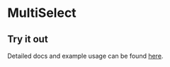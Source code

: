 # MultiSelect

## Try it out

Detailed docs and example usage can be found [here](https://aui-cdn.atlassian.com/atlaskit/stories/@atlaskit/multi-select/@VERSION@/).
